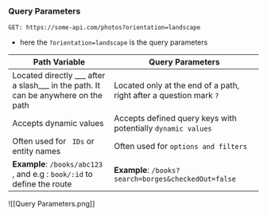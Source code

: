 ### Query Parameters

`GET: https://some-api.com/photos?orientation=landscape`

- here the `?orientation=landscape` is the query parameters

| Path Variable                                                                     | Query Parameters                                                   |
| --------------------------------------------------------------------------------- | ------------------------------------------------------------------ |
| Located directly ___ after a slash___ in the path. It can be anywhere on the path | Located only at the end of a path, right after a question mark `?` |
| Accepts dynamic values                                                            | Accepts defined query keys with potentially `dynamic values`       |
| Often used for ` IDs` or entity names                                             | Often used for `options and filters`                               |
| **Example**: `/books/abc123` , and  e.g : `book/:id` to define the route          | **Example**: `/books?search=borges&checkedOut=false`               |

![[Query Parameters.png]]

